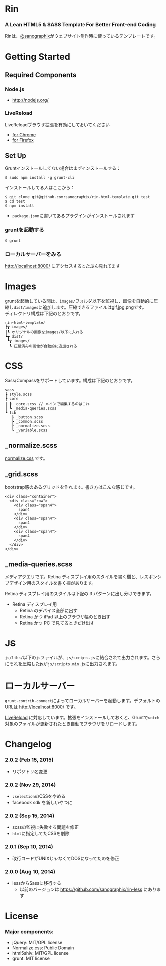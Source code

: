 # Rin

### A Lean HTML5 & SASS Template For Better Front-end Coding

Rinは、[@sanographix](http://twitter.com/sanographix)がウェブサイト制作時に使っているテンプレートです。

# Getting Started

## Required Components

### Node.js

- <http://nodejs.org/>

### LiveReload

LiveReloadブラウザ拡張を有効にしておいてください

- [for Chrome](https://chrome.google.com/webstore/detail/livereload/jnihajbhpnppcggbcgedagnkighmdlei)
- [for Firefox](https://addons.mozilla.org/ja/firefox/addon/livereload/)

## Set Up

Gruntインストールしてない場合はまずインストールする：

    $ sudo npm install -g grunt-cli

インストールしてる人はここから：

    $ git clone git@github.com:sanographix/rin-html-template.git test
    $ cd test
    $ npm install

- `package.json`に書いてあるプラグインがインストールされます

### gruntを起動する

    $ grunt

### ローカルサーバーをみる

<http://localhost:8000/> にアクセスするとたぶん見れてます

# Images

gruntを起動している間は、`images/`フォルダ以下を監視し、画像を自動的に圧縮し`dist/images`に追加します。圧縮できるファイルはgif,jpg,pngです。  
ディレクトリ構成は下記のとおりです。

	rin-html-template/
	┣┳ images/
	┃┗ オリジナルの画像をimages/以下に入れる
	┗┳ dist/
	 ┗┳ images/
	  ┗ 圧縮済みの画像が自動的に追加される
	 
# CSS

Sass/Compassをサポートしています。構成は下記のとおりです。

	sass
	┣ style.scss
	┣ core
	┃ ┣ _core.scss // メインで編集するのはこれ
	┃ ┗ _media-queries.scss	 
	┗ lib 
	   ┣ _button.scss
	   ┣ _common.scss 
	   ┣ _normalize.scss
       ┗ _variable.scss

## _normalize.scss


[normalize.css](http://necolas.github.io/normalize.css/) です。


## _grid.scss

bootstrap感のあるグリッドを作れます。書き方はこんな感じです。

    <div class="container">
      <div class="row">
        <div class="span4">
          span4
        </div>
        <div class="span4">
          span4
        </div>
        <div class="span4">
          span4
        </div>
      </div>
    </div>

## _media-queries.scss
  
メディアクエリです。Retina ディスプレイ用のスタイルを書く欄と、レスポンシブデザイン用のスタイルを書く欄があります。

Retina ディスプレイ用のスタイルは下記の 3 パターンに出し分けできます。

* Retina ディスプレイ用
	* Retina のデバイス全部に出す
	* Retina かつ iPad 以上のブラウザ幅のとき出す
	* Retina かつ PC で見てるときだけ出す
   

# JS

`js/libs/`以下の`js`ファイルが、`js/scripts.js`に結合されて出力されます。さらにそれを圧縮したjsが`js/scripts.min.js`に出力されます。


# ローカルサーバー

`grunt-contrib-connect`によってローカルサーバーを起動します。デフォルトのURLは <http://localhost:8000/> です。

[LiveReload](https://chrome.google.com/webstore/detail/livereload/jnihajbhpnppcggbcgedagnkighmdlei/related) に対応しています。拡張をインストールしておくと、Gruntで`watch`対象のファイルが更新されたとき自動でブラウザをリロードします。

# Changelog

### 2.0.2 (Feb 15, 2015)

* リポジトリ名変更

### 2.0.2 (Nov 29, 2014)

* `:selection`のCSSをやめる
* facebook sdk を新しいやつに

### 2.0.2 (Sep 15, 2014)

* scssの監視に失敗する問題を修正
* `html`に指定してたCSSを削除

### 2.0.1 (Sep 10, 2014)

* 改行コードがUNIXじゃなくてDOSになってたのを修正


### 2.0.0 (Aug 10, 2014)

* lessからSassに移行する
    * 以前のバージョンは <https://github.com/sanographix/rin-less> にあります


# License

### Major components:

* jQuery: MIT/GPL license
* Normalize.css: Public Domain
* html5shiv: MIT/GPL license
* grunt: MIT license
